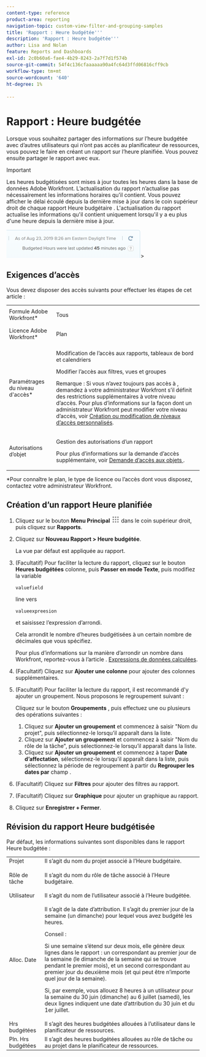 ```yaml
---
content-type: reference
product-area: reporting
navigation-topic: custom-view-filter-and-grouping-samples
title: 'Rapport : Heure budgétée'''
description: 'Rapport : Heure budgétée'''
author: Lisa and Nolan
feature: Reports and Dashboards
exl-id: 2c0b60a6-fae4-4b29-8243-2a7f7d1f574b
source-git-commit: 54f4c136cfaaaaaa90a4fc64d3ffd06816cff9cb
workflow-type: tm+mt
source-wordcount: '640'
ht-degree: 1%

---
```


# Rapport : Heure budgétée

<!--
<p data-mc-conditions="QuicksilverOrClassic.Draft mode">(NOTE: From&nbsp;Alina: This is my article, but since it's about building a report, it is in the Reporting section. Please don't remove it -it's linked to Resouce Management and it is super important.) </p>
-->

Lorsque vous souhaitez partager des informations sur l’heure budgétée avec d’autres utilisateurs qui n’ont pas accès au planificateur de ressources, vous pouvez le faire en créant un rapport sur l’heure planifiée. Vous pouvez ensuite partager le rapport avec eux.

<!--
<p data-mc-conditions="QuicksilverOrClassic.Draft mode">(NOTE: This info is also added and drafted in the article "View Budget Hours in a report" in the Resource Planning section. Consider deleting this article?!)</p>
-->

>[!IMPORTANT]
>
>Les heures budgétisées sont mises à jour toutes les heures dans la base de données Adobe Workfront. L’actualisation du rapport n’actualise pas nécessairement les informations horaires qu’il contient. Vous pouvez afficher le délai écoulé depuis la dernière mise à jour dans le coin supérieur droit de chaque rapport Heure budgétaire . L&#39;actualisation du rapport actualise les informations qu&#39;il contient uniquement lorsqu&#39;il y a eu plus d&#39;une heure depuis la dernière mise à jour.
>
>![](assets/budgeted-hour-report-time-sync-warning-350x74.png)>

## Exigences d’accès

Vous devez disposer des accès suivants pour effectuer les étapes de cet article :

<table style="table-layout:auto"> 
 <col> 
 <col> 
 <tbody> 
  <tr> 
   <td role="rowheader">Formule Adobe Workfront*</td> 
   <td> <p>Tous</p> </td> 
  </tr> 
  <tr> 
   <td role="rowheader">Licence Adobe Workfront*</td> 
   <td> <p>Plan </p> </td> 
  </tr> 
  <tr> 
   <td role="rowheader">Paramétrages du niveau d'accès*</td> 
   <td> <p>Modification de l’accès aux rapports, tableaux de bord et calendriers</p> <p>Modifier l’accès aux filtres, vues et groupes</p> <p>Remarque : Si vous n’avez toujours pas accès à , demandez à votre administrateur Workfront s’il définit des restrictions supplémentaires à votre niveau d’accès. Pour plus d’informations sur la façon dont un administrateur Workfront peut modifier votre niveau d’accès, voir <a href="../../../administration-and-setup/add-users/configure-and-grant-access/create-modify-access-levels.md" class="MCXref xref">Création ou modification de niveaux d’accès personnalisés</a>.</p> </td> 
  </tr> 
  <tr> 
   <td role="rowheader">Autorisations d’objet</td> 
   <td> <p>Gestion des autorisations d’un rapport</p> <p>Pour plus d’informations sur la demande d’accès supplémentaire, voir <a href="../../../workfront-basics/grant-and-request-access-to-objects/request-access.md" class="MCXref xref">Demande d’accès aux objets </a>.</p> </td> 
  </tr> 
 </tbody> 
</table>

&#42;Pour connaître le plan, le type de licence ou l’accès dont vous disposez, contactez votre administrateur Workfront.

## Création d’un rapport Heure planifiée

1. Cliquez sur le bouton **Menu Principal** ![](assets/main-menu-icon.png) dans le coin supérieur droit, puis cliquez sur **Rapports**.

1. Cliquez sur **Nouveau Rapport > Heure budgétée**.

   La vue par défaut est appliquée au rapport.

1. (Facultatif) Pour faciliter la lecture du rapport, cliquez sur le bouton **Heures budgétées** colonne, puis **Passer en mode Texte**, puis modifiez la variable

   ```
   valuefield
   ```

   line vers

   ```
   valueexpreesion
   ```

   et saisissez l’expression d’arrondi.

   Cela arrondit le nombre d’heures budgétisées à un certain nombre de décimales que vous spécifiez.

   Pour plus d’informations sur la manière d’arrondir un nombre dans Workfront, reportez-vous à l’article . [Expressions de données calculées](../../../reports-and-dashboards/reports/calc-cstm-data-reports/calculated-data-expressions.md).

1. (Facultatif) Cliquez sur **Ajouter une colonne** pour ajouter des colonnes supplémentaires.
1. (Facultatif) Pour faciliter la lecture du rapport, il est recommandé d&#39;y ajouter un groupement. Nous proposons le regroupement suivant :

   Cliquez sur le bouton **Groupements** , puis effectuez une ou plusieurs des opérations suivantes :

   1. Cliquez sur **Ajouter un groupement** et commencez à saisir &quot;Nom du projet&quot;, puis sélectionnez-le lorsqu’il apparaît dans la liste.
   1. Cliquez sur **Ajouter un groupement** et commencez à saisir &quot;Nom du rôle de la tâche&quot;, puis sélectionnez-le lorsqu’il apparaît dans la liste.
   1. Cliquez sur **Ajouter un groupement** et commencez à taper **Date d’affectation**, sélectionnez-le lorsqu’il apparaît dans la liste, puis sélectionnez la période de regroupement à partir du **Regrouper les dates par** champ .

1. (Facultatif) Cliquez sur **Filtres** pour ajouter des filtres au rapport.
1. (Facultatif) Cliquez sur **Graphique** pour ajouter un graphique au rapport.
1. Cliquez sur **Enregistrer + Fermer**.

## Révision du rapport Heure budgétisée

Par défaut, les informations suivantes sont disponibles dans le rapport Heure budgétée :

<table style="table-layout:auto"> 
 <col> 
 <col> 
 <tbody> 
  <tr> 
   <td role="rowheader">Projet </td> 
   <td>Il s’agit du nom du projet associé à l’Heure budgétaire.</td> 
  </tr> 
  <tr> 
   <td role="rowheader"> <p>Rôle de tâche</p> </td> 
   <td>Il s’agit du nom du rôle de tâche associé à l’Heure budgétaire. </td> 
  </tr> 
  <tr> 
   <td role="rowheader">Utilisateur</td> 
   <td>Il s’agit du nom de l’utilisateur associé à l’Heure budgétée.</td> 
  </tr> 
  <tr> 
   <td role="rowheader">Alloc. Date</td> 
   <td> <p>Il s’agit de la date d’attribution. Il s’agit du premier jour de la semaine (un dimanche) pour lequel vous avez budgété les heures.</p> <p>Conseil :  <p>Si une semaine s’étend sur deux mois, elle génère deux lignes dans le rapport : un correspondant au premier jour de la semaine (le dimanche de la semaine qui se trouve pendant le premier mois), et un second correspondant au premier jour du deuxième mois (et qui peut être n’importe quel jour de la semaine).</p> <p>Si, par exemple, vous allouez 8 heures à un utilisateur pour la semaine du 30 juin (dimanche) au 6 juillet (samedi), les deux lignes indiquent une date d’attribution du 30 juin et du 1er juillet.</p> </p> </td> 
  </tr> 
  <tr> 
   <td role="rowheader">Hrs budgétées</td> 
   <td>Il s’agit des heures budgétées allouées à l’utilisateur dans le planificateur de ressources.</td> 
  </tr> 
  <tr> 
   <td role="rowheader">Pln. Hrs budgétées</td> 
   <td>Il s’agit des heures budgétées allouées au rôle de tâche ou au projet dans le planificateur de ressources.</td> 
  </tr> 
 </tbody> 
</table>
